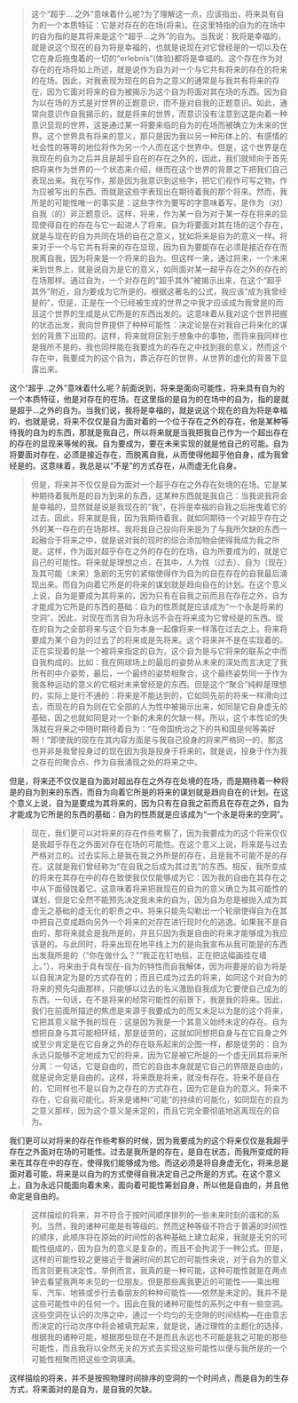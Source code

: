 <blockquote data-pid="dz-2aPYD">这个“超乎.…之外”意味着什么呢?为了理解这一点，应该指出，将来具有自为的一个本质特征：它是对存在的在场(将来)。在这里特指的自为的在场中的自为指的是其将来是这个“超乎…之外”的自为。当我说：我将是幸福的，就是说这个现在的自为将是幸福的，也就是说现在对它曾经是的一切以及在它在身后拖曳着的一切的“erlebnis”(体验)都将是幸福的。这个存在作为对存在的在场将如上所述，就是说作为自为对一个与它共有将来的存在的将来的在场。因此，对我表现为现在的自为之意义的通常是与我共有将来的存在，因为它面对将来的自为被揭示为这个自为将面对其在场的东西。因为自为以在场的方式是对世界的正题意识，而不是对自我的正题意识。如此，通常向意识作自我揭示的，就是将来的世界，而意识没有注意到这是向着一种意识显现的世界，这是通过某一将要来临的自为的在场而被确立为未来的世界。这个世界具有将来的意义，那只是因为我以另一种形体上的、有感情的社会性的等等的地位将作为另一个人而在这个世界中。但是，这个世界是在我现在的自为之后并且是超乎自在的存在之外的，因此，我们就倾向于首先把将来作为世界的一个状态来介绍，继而在这个世界的背景之下把我们自己表现出来。我在写作，那是因为我意识到这些字，把它们视作可写之物，作为应被写出的东西。而就是这些字表现出在期待着我的那个将来。然而，我所是的可能性唯一的事实是：这些字作为要写的字意味着写，是作为（对）自我（的）非正题意识。这样，将来，作为某一自为对于某一存在将来的显现使得自在的存在与它一起进人了将来。自为将要面对其在场的这个存在，就是与现在的自为共同在场的自在之意义，犹如将来是自为的意义一样。将来对于一个与它共有将来的存在显现，因为自为要能存在必须是接近存在而脱离自我，因为将来是一个将来的自为。但这样一来，通过将来，一个未来来到世界上，就是说自为是它的意义，如同面对某一超乎存在之外的存在的在场那样。通过自为，一个对存在的“超乎其外”被揭示出来，在这个“超乎其外”附近，自为要成为它所是的。根据这著名的公式，我应该“成为我曾经是的”，但是，正是在一个已经被生成的世界之中我才应该成为我曾是的而且这个世界的生成是从它所是的东西出发的。这意味着从我对这个世界把握的状态出发，我向世界提供了种种可能性：决定论是在对我自己将来化的谋划的背景下出现的。这样，将来就将区别于想象中的事物，而将来我同样也是我所不是的，我也同样能在我要成为的存在之中找到我的意义，然而这个存在中，我要成为的这个自为，靠近存在的世界，从世界的虚化的背景下显露出来。</blockquote><p data-pid="PlwiC48u">这个“超乎..之外”意味着什么呢？前面说到，将来是面向可能性，将来具有自为的一个本质特征，他是对存在的在场。在这里指的是自为的在场中的自为，指的是就是超乎...之外的自为。当我们说，我将是幸福的，就是说这个现在的自为将是幸福的，也就是说，将来不仅仅是自为面对着的一个位于存在之外的存在，他是某种等待我的自为的东西，那就是我自己，所以将来就是当我把我自己作为一个超出存在的存在的显现来等候的我。自为要成为，要在未来实现的就是他自己的可能。自为将要面对存在，必须是接近存在，而脱离自我，从而使得他超乎他自身，成为我曾经是的。这意味着，我总是以“不是”的方式存在，从而虚无化自身。</p><blockquote data-pid="82dQs9Sy">但是，将来并不仅仅是自为面对一个超乎存在之外存在处境的在场。它是某种期待着我所是的自为到来的东西，这某种东西就是我自己：当我说我将会是幸福的，显然就是说是我现在的“我”，在将是幸福的自我之后拖曳着它的过去。因此，将来就是我，因为我期待着我，就如同期待一个对超乎存在之外的某一存在的在场那样。我将我自己投向将来是为了与我所欠缺的东西一起融合于将来之中，就是说对我的现时的综合添加物会使得我成为我之所是。这样，作为面对超乎存在之外的存在的在场，自为所要成为的，就是它自己的可能性。将来就是理想之点，在其中，人为性（过去）、自为（现在）及其可能（未来）急剧的无穷的紧缩使得作为自为的自在存在的自我最后涌现出来。而自为向着它所是的将来的谋划就是趋向自在的计划。在这个意义上说，自为是要成为其将来的，因为只有在自我之前而且在存在之外，自为才能成为它所是的东西的基础：自为的性质就是应该成为“一个永是将来的空洞”。因此，对现在而言自为将永远不会在将来成为它曾经是的东西。现在的自为之全部将来与这个自为本身一起像将来一样落在过去之上。将来将要成为某个自为的过去了的将来或是先将来。这个将来并不是在实现着的。正在实现着的是一个被将来指定的自为，这个自为是与它将来的联系之中而自我构成的。比如：我在网球场上的最后的姿势从未来的深处而言决定了我所有的中介姿势，最后，一个最终的姿势相聚合，这个最终姿势同一于作为我各种运动的意义的它相对未来曾经是的东西。但是这个“聚合”纯粹是理想的，实际上是行不通的：将来是不能达到的，它如同先前的将来一样滑向过去，而现在的自为则在它全部的人为性中被揭示出来，如同是它自身虚无的基础，因之也就如同是对一个新的未来的欠缺一样。所以，这个本性论的失落就在将来之中随时期待着自为：“在帝国统治之下的共和国是何等美好啊！”即使我的现在在其内容方面是与我自己投身的将来严格同一的，那这也并非是我曾投身过的现在因为我是投身于将来的，就是说，投身于作为我之存在的聚合点、作为自我涌现之处的将来之中。</blockquote><p data-pid="HkpVocDe">但是，将来还不仅仅是自为面对超出存在之外存在处境的在场，而是期待着一种将是的自为到来的东西，而自为向着它所是的将来的谋划就是趋向自在的计划。在这个意义上说，自为是要成为其将来的，因为只有在自我之前而且在存在之外，自为才能成为它所是的东西的基础：自为的性质就是应该成为“一个永是将来的空洞”。</p><blockquote data-pid="Q4DOaIJd">现在，我们更可以对将来的存在作些考察了，因为我要成为的这个将来仅仅是我超乎存在之外面对存在在场的可能性。在这个意义上说，将来是与过去严格对立的。过去实际上是我在我之外所是的存在，且是我不可能不是的存在。这就是我们曾经称为“在自我之后成为其过去”的东西。相反，我所变成的将来在其存在中的存在致使我仅仅能够成为它：因为我的自由在其存在之中从下面侵蚀着它。这意味着将来把我现在的自为的意义确立为其可能性的谋划，但是它全然不能预先决定我未来的自为，因为自为总是被抛入成为其虚无之基础的虚无化的职责之中。将来只能先勾勒出一个轮廓使得自为在其中把自己变成趋向另外一个将来的对存在进行现时化的逃逸。如果我不是自由的，那将来就会是我所是的，并且只因为我是自由的将来才能够成为我应该是的。与此同时，将来出现在地平线上为的是向我宣布从我可能是的东西出发我所是的（“你在做什么？”“我正在钉地毯，正在把这幅画挂在墙上。”），将来由于具有现在-自为的特性而自我解体，因为将要是的自为将是以自我决定为是的方式存在的；而且已成为过去的将来，如同这个对自为的将来的预先勾画那样，只能够以过去的名义激励自我成为它要使自己成为的东西。一句话，在不是将来的经常可能性的前景下，我是我的将来。因此，我们在前面所描述的焦虑是来源于我要成为的而又未足以为是的这个将来，它把其意义赋予我的现在：这是因为我是一个其意义始终未定的存在。自为想把自身与其可能相环结，那是徒劳的，这就如同想把自身与在它自身之外或至少肯定是在它自身之外的存在联系起来的企图一样，都是徒劳的：自为永远只能够不定地成为它的将来，因为它是被它所是的一个虚无同其将来所分离：一句话，它是自由的，而它的自由本身就是它自己的界限是自由的，就是说命定是自由的。这样，将来既是将来，就没有存在。将来不是自在的，它同样也不是以自为之存在的方式存在，因为它是自为的意义。将来不存在，它自我可能化。将来是诸种i“可能”的持续的可能化，如同现在的自为之意义那样，因为这个意义是未定的，而且它完全要彻底地逃离现在的自为。</blockquote><p data-pid="C7CKkUV8">我们更可以对将来的存在作些考察的时候，因为我要成为的这个将来仅仅是我超乎存在之外面对在场的可能性。过去是我所是的存在，是自在状态，而我所变成的将来在其存在中的存在，使得我们能够成为他。而这必须是将自身虚无化，将来总是面对着可能，将来是以自为的方式使得自我决定自己之所是的方式。在这个意义上，自为永远只能面向着未来，面向着可能性筹划自身，所以他是自由的，并且他命定是自由的。</p><blockquote data-pid="5iTD68uL">这样描绘的将来，并不符合于按时间顺序排列的一些未来时刻的谐和的系列。当然，我的诸种可能是有等级的。然而这种等级不符合于普遍的时间性的顺序，此顺序将在原始的时间性的各种基础上建立起来，我就是无穷的可能性组成的，因为自为的意义是复杂的，而且不会拘泥于一种公式。但是，这样的可能性较之更接近于普遍时间的其它的可能性来说，对于自为的意义而言则更有决定性。举例而言，我真的是一种可能，这种可能性就是在两点钟去看望我两年未见的一位朋友。但是那些离我更近的可能性——乘出租车、汽车、地铁或步行去看朋友的种种可能性——依然是未定的。我并不是这些可能性中的任何一个。因此在我的诸种可能性的系列之中有一些空洞。这些空洞在认识的次序之中，通过一个均匀的无空隙的时间结构—在由意志而决定的行动次序中将会被填充起来，就是说，通过理性的主题化的选择，根据我的诸种可能，根据那些现在不是而且永远也不可能是我之可能的那些可能性，而且我将以全然无关的方式去实现这些可能性以便与我所是的一个可能性相聚而把这些空洞填满。</blockquote><p data-pid="xM60YT1h">这样描绘的将来，并不是按照物理时间排序的空洞的一个时间点，而是自为的生存方式，将来面对的是自为，是自我的欠缺。</p><p></p>